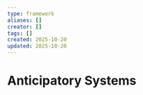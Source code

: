 ```yaml
---
type: framework
aliases: []
creator: []
tags: []
created: 2025-10-20
updated: 2025-10-20
---
```


# Anticipatory Systems


